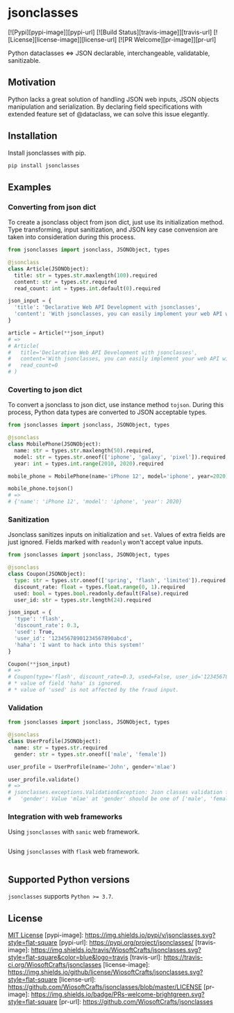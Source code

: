jsonclasses
===========
[![Pypi][pypi-image]][pypi-url]
[![Build Status][travis-image]][travis-url]
[![License][license-image]][license-url]
[![PR Welcome][pr-image]][pr-url]

Python dataclasses <=> JSON declarable, interchangeable, validatable, sanitizable.

## Motivation

Python lacks a great solution of handling JSON web inputs, JSON objects
manipulation and serialization. By declaring field specifications with extended
feature set of @dataclass, we can solve this issue elegantly.

## Installation

Install jsonclasses with pip.

```sh
pip install jsonclasses
```

## Examples

### Converting from json dict

To create a jsonclass object from json dict, just use its initialization
method. Type transforming, input sanitization, and JSON key case convension are
taken into consideration during this process.

```python
from jsonclasses import jsonclass, JSONObject, types

@jsonclass
class Article(JSONObject):
  title: str = types.str.maxlength(100).required
  content: str = types.str.required
  read_count: int = types.int.default(0).required

json_input = {
  'title': 'Declarative Web API Development with jsonclasses',
  'content': 'With jsonclasses, you can easily implement your web API with declaration style rather than procedural style.'
}

article = Article(**json_input)
# =>
# Article(
#   title='Declarative Web API Development with jsonclasses',
#   content='With jsonclasses, you can easily implement your web API with declaration style rather than procedural style.',
#   read_count=0
# )
```

### Coverting to json dict

To convert a jsonclass to json dict, use instance method `tojson`. During this
process, Python data types are converted to JSON acceptable types.

```python
from jsonclasses import jsonclass, JSONObject, types

@jsonclass
class MobilePhone(JSONObject):
  name: str = types.str.maxlength(50).required,
  model: str = types.str.oneof(['iphone', 'galaxy', 'pixel']).required,
  year: int = types.int.range(2010, 2020).required

mobile_phone = MobilePhone(name='iPhone 12', model='iphone', year=2020)

mobile_phone.tojson()
# =>
# {'name': 'iPhone 12', 'model': 'iphone', 'year': 2020}
```

### Sanitization

Jsonclass sanitizes inputs on initialization and `set`. Values of extra fields
are just ignored. Fields marked with `readonly` won't accept value inputs.

```python
from jsonclasses import jsonclass, JSONObject, types

@jsonclass
class Coupon(JSONObject):
  type: str = types.str.oneof(['spring', 'flash', 'limited']).required
  discount_rate: float = types.float.range(0, 1).required
  used: bool = types.bool.readonly.default(False).required
  user_id: str = types.str.length(24).required

json_input = {
  'type': 'flash',
  'discount_rate': 0.3,
  'used': True,
  'user_id': '12345678901234567890abcd',
  'haha': 'I want to hack into this system!'
}

Coupon(**json_input)
# =>
# Coupon(type='flash', discount_rate=0.3, used=False, user_id='12345678901234567890abcd')
# * value of field 'haha' is ignored.
# * value of 'used' is not affected by the fraud input.
```

### Validation

```python
from jsonclasses import jsonclass, JSONObject, types

@jsonclass
class UserProfile(JSONObject):
  name: str = types.str.required
  gender: str = types.str.oneof(['male', 'female'])

user_profile = UserProfile(name='John', gender='mlae')

user_profile.validate()
# =>
# jsonclasses.exceptions.ValidationException: Json classes validation failed:
#   'gender': Value 'mlae' at 'gender' should be one of ['male', 'female'].
```

### Integration with web frameworks

Using `jsonclasses` with `sanic` web framework.

```python

```

Using `jsonclasses` with `flask` web framework.

```python

```

## Supported Python versions

`jsonclasses` supports `Python >= 3.7`.

## License

[MIT License](https://github.com/WiosoftCrafts/jsonclasses/blob/master/LICENSE)
[pypi-image]: https://img.shields.io/pypi/v/jsonclasses.svg?style=flat-square
[pypi-url]: https://pypi.org/project/jsonclasses/
[travis-image]: https://img.shields.io/travis/WiosoftCrafts/jsonclasses.svg?style=flat-square&color=blue&logo=travis
[travis-url]: https://travis-ci.org/WiosoftCrafts/jsonclasses
[license-image]: https://img.shields.io/github/license/WiosoftCrafts/jsonclasses.svg?style=flat-square
[license-url]: https://github.com/WiosoftCrafts/jsonclasses/blob/master/LICENSE
[pr-image]: https://img.shields.io/badge/PRs-welcome-brightgreen.svg?style=flat-square
[pr-url]: https://github.com/WiosoftCrafts/jsonclasses
